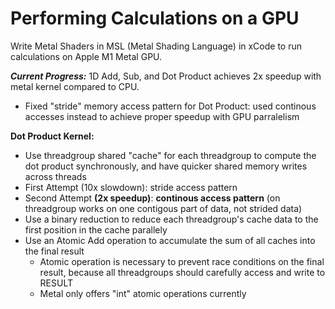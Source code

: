 # Performing Calculations on a GPU

Write Metal Shaders in MSL (Metal Shading Language) in xCode to run calculations on Apple M1 Metal GPU.

_**Current Progress:**_
1D Add, Sub, and Dot Product achieves 2x speedup with metal kernel compared to CPU.
- Fixed "stride" memory access pattern for Dot Product: used continous accesses instead to achieve proper speedup with GPU parralelism

**Dot Product Kernel:**
- Use threadgroup shared "cache" for each threadgroup to compute the dot product synchronously, and have quicker shared memory writes across threads
- First Attempt (10x slowdown): stride access pattern
- Second Attempt **(2x speedup)**: **continous access pattern** (on threadgroup works on one contigous part of data, not strided data)
- Use a binary reduction to reduce each threadgroup's cache data to the first position in the cache parallely
- Use an Atomic Add operation to accumulate the sum of all caches into the final result
  - Atomic operation is necessary to prevent race conditions on the final result, because all threadgroups should carefully access and write to RESULT
  - Metal only offers "int" atomic operations currently
